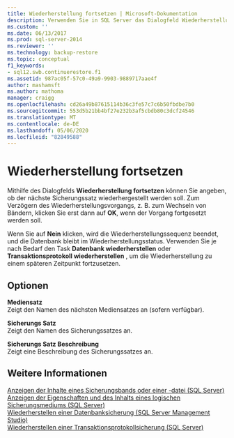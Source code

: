 ```yaml
---
title: Wiederherstellung fortsetzen | Microsoft-Dokumentation
description: Verwenden Sie in SQL Server das Dialogfeld Wiederherstellung fortsetzen, um anzugeben, ob der nächste Sicherungs Satz wieder hergestellt werden soll.
ms.custom: ''
ms.date: 06/13/2017
ms.prod: sql-server-2014
ms.reviewer: ''
ms.technology: backup-restore
ms.topic: conceptual
f1_keywords:
- sql12.swb.continuerestore.f1
ms.assetid: 987ac05f-57c0-49a9-9903-9889717aae4f
author: mashamsft
ms.author: mathoma
manager: craigg
ms.openlocfilehash: cd26a49b87615114b36c3fe57c7c6b50fbdbe7b0
ms.sourcegitcommit: 553d5b21bb4bf27e232b3af5cbdb80c3dcf24546
ms.translationtype: MT
ms.contentlocale: de-DE
ms.lasthandoff: 05/06/2020
ms.locfileid: "82849588"
---
```

# <a name="continue-with-restore"></a>Wiederherstellung fortsetzen
  Mithilfe des Dialogfelds **Wiederherstellung fortsetzen** können Sie angeben, ob der nächste Sicherungssatz wiederhergestellt werden soll. Zum Verzögern des Wiederherstellungsvorgangs, z. B. zum Wechseln von Bändern, klicken Sie erst dann auf **OK**, wenn der Vorgang fortgesetzt werden soll.  
  
 Wenn Sie auf **Nein** klicken, wird die Wiederherstellungssequenz beendet, und die Datenbank bleibt im Wiederherstellungsstatus. Verwenden Sie je nach Bedarf den Task **Datenbank wiederherstellen** oder **Transaktionsprotokoll wiederherstellen** , um die Wiederherstellung zu einem späteren Zeitpunkt fortzusetzen.  
  
## <a name="options"></a>Optionen  
 **Mediensatz**  
 Zeigt den Namen des nächsten Mediensatzes an (sofern verfügbar).  
  
 **Sicherungs Satz**  
 Zeigt den Namen des Sicherungssatzes an.  
  
 **Sicherungs Satz Beschreibung**  
 Zeigt eine Beschreibung des Sicherungssatzes an.  
  
## <a name="see-also"></a>Weitere Informationen  
 [Anzeigen der Inhalte eines Sicherungsbands oder einer -datei &#40;SQL Server&#41;](../relational-databases/backup-restore/view-the-contents-of-a-backup-tape-or-file-sql-server.md)   
 [Anzeigen der Eigenschaften und des Inhalts eines logischen Sicherungsmediums &#40;SQL Server&#41;](../relational-databases/backup-restore/view-the-properties-and-contents-of-a-logical-backup-device-sql-server.md)   
 [Wiederherstellen einer Datenbanksicherung &#40;SQL Server Management Studio&#41;](../relational-databases/backup-restore/restore-a-database-backup-using-ssms.md)   
 [Wiederherstellen einer Transaktionsprotokollsicherung &#40;SQL Server&#41;](../relational-databases/backup-restore/restore-a-transaction-log-backup-sql-server.md)  
  
  
